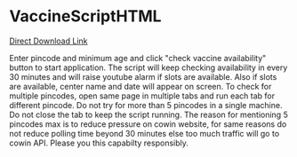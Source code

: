 # VaccineScriptHTML

[Direct Download Link](https://drive.google.com/file/d/1XyWaB2aoRiqRhrZS-xu6vv_s4iehibSW/view?usp=drivesdk)

Enter pincode and minimum age and click "check vaccine availability" button to start application.
The script will keep checking availability in every 30 minutes and will raise youtube alarm if slots are available.
Also if slots are available, center name and date will appear on screen.
To check for multiple pincodes, open same page in multiple tabs and run each tab for different pincode.
Do not try for more than 5 pincodes in a single machine.
Do not close the tab to keep the script running.
The reason for mentioning 5 pincodes max is to reduce pressure on cowin website, for same reasons do not reduce polling time beyond 30 minutes else too much traffic will go to cowin API. Please you this capabilty responsibly. 
